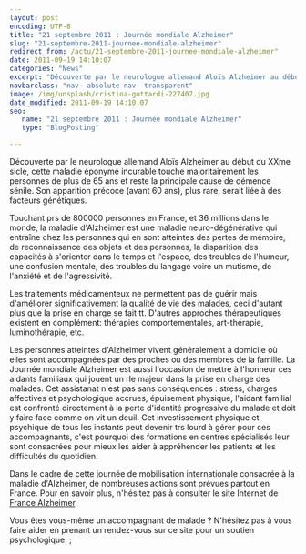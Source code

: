 ```yaml
---
layout: post
encoding: UTF-8
title: "21 septembre 2011 : Journée mondiale Alzheimer"
slug: "21-septembre-2011-journee-mondiale-alzheimer"
redirect_from: /actu/21-septembre-2011-journee-mondiale-alzheimer"
date: 2011-09-19 14:10:07
categories: "News"
excerpt: "Découverte par le neurologue allemand Aloïs Alzheimer au début du XXme sicle, cette maladie éponyme incurable touche majoritairement les personnes de plus de 65 ans et reste la principale cause de démence sénile. Son apparition précoce (avant 60 ans), plus rare, serait liée à des facteurs génétiques."
navbarclass: "nav--absolute nav--transparent"
image: /img/unsplash/cristina-gottardi-227407.jpg
date_modified: 2011-09-19 14:10:07
seo:
   name: "21 septembre 2011 : Journée mondiale Alzheimer"
   type: "BlogPosting"

---
```

Découverte par le neurologue allemand Aloïs Alzheimer au début du XXme sicle, cette maladie éponyme incurable touche majoritairement les personnes de plus de 65 ans et reste la principale cause de démence sénile. Son apparition précoce (avant 60 ans), plus rare, serait liée à des facteurs génétiques.
  
Touchant prs de 800000 personnes en France, et 36 millions dans le monde, la maladie d'Alzheimer est une maladie neuro-dégénérative qui entraîne chez les personnes qui en sont atteintes des pertes de mémoire, de reconnaissance des objets et des personnes, la disparition des capacités à s'orienter dans le temps et l'espace, des troubles de l'humeur, une confusion mentale, des troubles du langage voire un mutisme, de l'anxiété et de l'agressivité.   
  
Les traitements médicamenteux ne permettent pas de guérir mais d'améliorer significativement la qualité de vie des malades, ceci d'autant plus que la prise en charge se fait tt. D'autres approches thérapeutiques existent en complément: thérapies comportementales, art-thérapie, luminothérapie, etc.  
  
Les personnes atteintes d'Alzheimer vivent généralement à domicile où elles sont accompagnées par des proches ou des membres de la famille. La Journée mondiale Alzheimer est aussi l'occasion de mettre à l'honneur ces aidants familiaux qui jouent un rle majeur dans la prise en charge des malades. Cet assistanat n'est pas sans conséquences : stress, charges affectives et psychologique accrues, épuisement physique, l'aidant familial est confronté directement à la perte d'identité progressive du malade et doit y faire face comme on vit un deuil. Cet investissement physique et psychique de tous les instants peut devenir trs lourd à gérer pour ces accompagnants, c'est pourquoi des formations en centres spécialisés leur sont consacrées pour mieux les aider à appréhender les patients et les difficultés du quotidien.  
  
Dans le cadre de cette journée de mobilisation internationale consacrée à la maladie d'Alzheimer, de nombreuses actions sont prévues partout en France. Pour en savoir plus, n'hésitez pas à consulter le site Internet de [France Alzheimer](http://www.francealzheimer.org).  
  
Vous êtes vous-même un accompagnant de malade ? N'hésitez pas à vous faire aider en prenant un rendez-vous sur ce site pour un soutien psychologique.   ;